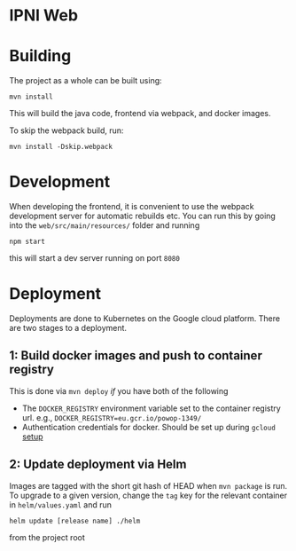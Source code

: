 # IPNI Web

# Building

The project as a whole can be built using:

```mvn install```

This will build the java code, frontend via webpack, and docker images.

To skip the webpack build, run:

```mvn install -Dskip.webpack```

# Development

When developing the frontend, it is convenient to use the webpack development server for
automatic rebuilds etc. You can run this by going into the `web/src/main/resources/`
folder and running

```npm start```

this will start a dev server running on port `8080`

# Deployment

Deployments are done to Kubernetes on the Google cloud platform. There are two stages to
a deployment.

## 1: Build docker images and push to container registry

This is done via ```mvn deploy``` _if_ you have both of the following

* The ```DOCKER_REGISTRY``` environment variable set to the container registry url.
  e.g., ```DOCKER_REGISTRY=eu.gcr.io/powop-1349/```
* Authentication credentials for docker. Should be set up during ```gcloud```
  [setup](https://cloud.google.com/compute/docs/gcloud-compute)

## 2: Update deployment via Helm

Images are tagged with the short git hash of HEAD when ```mvn package``` is run. To
upgrade to a given version, change the ```tag``` key for the relevant container in
```helm/values.yaml``` and run

```helm update [release name] ./helm```

from the project root

